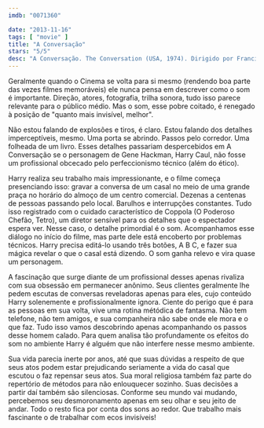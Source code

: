 ```yaml
---
imdb: "0071360"

date: "2013-11-16"
tags: [ "movie" ]
title: "A Conversação"
stars: "5/5"
desc: "A Conversação. The Conversation (USA, 1974). Dirigido por Francis Ford Coppola. Escrito por Francis Ford Coppola. Com Gene Hackman, John Cazale, Allen Garfield, Frederic Forrest, Cindy Williams, Michael Higgins, Elizabeth MacRae, Teri Garr, Harrison Ford."
---
```

Geralmente quando o Cinema se volta para si mesmo (rendendo boa parte das vezes filmes memoráveis) ele nunca pensa em descrever como o som é importante. Direção, atores, fotografia, trilha sonora, tudo isso parece relevante para o público médio. Mas o som, esse pobre coitado, é renegado à posição de "quanto mais invisível, melhor".

Não estou falando de explosões e tiros, é claro. Estou falando dos detalhes imperceptíveis, mesmo. Uma porta se abrindo. Passos pelo corredor. Uma folheada de um livro. Esses detalhes passariam despercebidos em A Conversação se o personagem de Gene Hackman, Harry Caul, não fosse um profissional obcecado pelo perfeccionismo técnico (além do ético).

Harry realiza seu trabalho mais impressionante, e o filme começa presenciando isso: gravar a conversa de um casal no meio de uma grande praça no horário do almoço de um centro comercial. Dezenas a centenas de pessoas passando pelo local. Barulhos e interrupções constantes. Tudo isso registrado com o cuidado característico de Coppola (O Poderoso Chefão, Tetro), um diretor sensível para os detalhes que o espectador espera ver. Nesse caso, o detalhe primordial é o som. Acompanhamos esse diálogo no início do filme, mas parte dele está encoberto por problemas técnicos. Harry precisa editá-lo usando três botões, A B C, e fazer sua mágica revelar o que o casal está dizendo. O som ganha relevo e vira quase um personagem.

A fascinação que surge diante de um profissional desses apenas rivaliza com sua obsessão em permanecer anônimo. Seus clientes geralmente lhe pedem escutas de conversas reveladoras apenas para eles, cujo conteúdo Harry solenemente e profissionalmente ignora. Ciente do perigo que é para as pessoas em sua volta, vive uma rotina métódica de fantasma. Não tem telefone, não tem amigos, e sua companheira não sabe onde ele mora e o que faz. Tudo isso vamos descobrindo apenas acompanhando os passos desse homem calado. Para quem analisa tão profundamente os efeitos do som no ambiente Harry é alguém que não interfere nesse mesmo ambiente.

Sua vida parecia inerte por anos, até que suas dúvidas a respeito de que seus atos podem estar prejudicando seriamente a vida do casal que escutou o faz repensar seus atos. Sua moral religiosa também faz parte do repertório de métodos para não enlouquecer sozinho. Suas decisões a partir daí também são silenciosas. Conforme seu mundo vai mudando, percebemos seu desmoronamento apenas em seu olhar e seu jeito de andar. Todo o resto fica por conta dos sons ao redor. Que trabalho mais fascinante o de trabalhar com ecos invisíveis!


